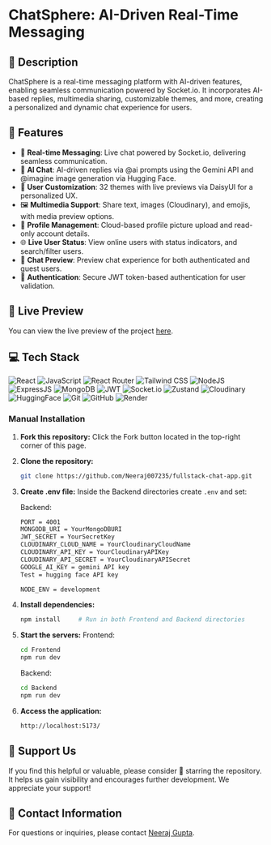 # ChatSphere: AI-Driven Real-Time Messaging

## 📝 Description

ChatSphere is a real-time messaging platform with AI-driven features, enabling seamless communication powered by Socket.io. It incorporates AI-based replies, multimedia sharing, customizable themes, and more, creating a personalized and dynamic chat experience for users.

## 🔮 Features

- 💬 **Real-time Messaging**: Live chat powered by Socket.io, delivering seamless communication.
- 🤖 **AI Chat**: AI-driven replies via @ai prompts using the Gemini API and @imagine image generation via Hugging Face.
- 🎨 **User Customization**: 32 themes with live previews via DaisyUI for a personalized UX.
- 🖼️ **Multimedia Support**: Share text, images (Cloudinary), and emojis, with media preview options.
- 👤 **Profile Management**: Cloud-based profile picture upload and read-only account details.
- 🌐 **Live User Status**: View online users with status indicators, and search/filter users.
- 👀 **Chat Preview**: Preview chat experience for both authenticated and guest users.
- 🔐 **Authentication**: Secure JWT token-based authentication for user validation.

## 🚀 Live Preview

You can view the live preview of the project [here](https://fullstack-chat-app-kkh3.onrender.com).

## 💻 Tech Stack

![React](https://img.shields.io/badge/React-20232A?style=for-the-badge&logo=react&logoColor=61DAFB)
![JavaScript](https://img.shields.io/badge/JavaScript-20232A?style=for-the-badge&logo=javascript&logoColor=F7DF1E)
![React Router](https://img.shields.io/badge/React_Router-CA4245?style=for-the-badge&logo=react-router&logoColor=white)
![Tailwind CSS](https://img.shields.io/badge/Tailwind_CSS-38B2AC?style=for-the-badge&logo=tailwind-css&logoColor=white)
![NodeJS](https://img.shields.io/badge/Node.js-43853D?style=for-the-badge&logo=node.js&logoColor=white)
![ExpressJS](https://img.shields.io/badge/Express.js-404D59?style=for-the-badge)
![MongoDB](https://img.shields.io/badge/MongoDB-47A248?style=for-the-badge&logo=mongodb&logoColor=white)
![JWT](https://img.shields.io/badge/JSON%20Web%20Tokens-000000?style=for-the-badge)
![Socket.io](https://img.shields.io/badge/Socket.io-ffffff?style=for-the-badge)
![Zustand](https://img.shields.io/badge/Zustand-4f9deb?style=for-the-badge&logo=zustand&logoColor=white)
![Cloudinary](https://img.shields.io/badge/Cloudinary-2a2a2a?style=for-the-badge&logo=cloudinary&logoColor=white)
![HuggingFace](https://img.shields.io/badge/Hugging%20Face-FF4F00?style=for-the-badge&logo=huggingface&logoColor=white)
![Git](https://img.shields.io/badge/GIT-E44C30?style=for-the-badge&logo=git&logoColor=white)
![GitHub](https://img.shields.io/badge/GitHub-100000?style=for-the-badge&logo=github&logoColor=white)
![Render](https://img.shields.io/badge/Render-11C8D1?style=for-the-badge&logo=render&logoColor=white)

### Manual Installation

1. **Fork this repository:** Click the Fork button located in the top-right corner of this page.
2. **Clone the repository:**
   ```bash
   git clone https://github.com/Neeraj007235/fullstack-chat-app.git
   ```
3. **Create .env file:**
   Inside the Backend directories create `.env` and set:

   Backend:

   ```bash
   PORT = 4001
   MONGODB_URI = YourMongoDBURI
   JWT_SECRET = YourSecretKey
   CLOUDINARY_CLOUD_NAME = YourCloudinaryCloudName
   CLOUDINARY_API_KEY = YourCloudinaryAPIKey
   CLOUDINARY_API_SECRET = YourCloudinaryAPISecret
   GOOGLE_AI_KEY = gemini API key
   Test = hugging face API key

   NODE_ENV = development


   ```

4. **Install dependencies:**
   ```bash
   npm install     # Run in both Frontend and Backend directories
   ```
5. **Start the servers:**
   Frontend:
   ```bash
   cd Frontend
   npm run dev
   ```
   Backend:
   ```bash
   cd Backend
   npm run dev
   ```
6. **Access the application:**
   ```bash
   http://localhost:5173/
   ```
   
## 🌟 Support Us

If you find this helpful or valuable, please consider 🌟 starring the repository. It helps us gain visibility and encourages further development. We appreciate your support!

## 📧 Contact Information

For questions or inquiries, please contact [Neeraj Gupta](mailto:guptaneeraj2811@gmail.com).
   
